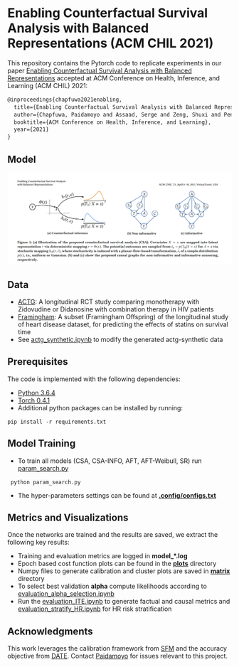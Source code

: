 # Enabling Counterfactual Survival Analysis with Balanced Representations (ACM CHIL 2021)

This repository contains the Pytorch code to replicate experiments in our paper [Enabling Counterfactual Survival Analysis with Balanced Representations](https://arxiv.org/abs/2006.07756) accepted at ACM Conference on Health, Inference, and Learning (ACM CHIL) 2021:

```latex
@inproceedings{chapfuwa2021enabling, 
  title={Enabling Counterfactual Survival Analysis with Balanced Representations},
  author={Chapfuwa, Paidamoyo and Assaad, Serge and Zeng, Shuxi and Pencina, Michael J and Carin, Lawrence and Henao, Ricardo},
  booktitle={ACM Conference on Health, Inference, and Learning},
  year={2021}
}
```

## Model
![Model](csa_model.png)

## Data
- [ACTG](https://rdrr.io/cran/BART/man/ACTG175.html): A longitudinal RCT study comparing monotherapy with Zidovudine or Didanosine with combination therapy in HIV patients
- [Framingham](https://framinghamheartstudy.org/): A subset (Framingham Offspring) of the longitudinal study of heart
disease dataset, for predicting the effects of statins on survival time
- See [actg_synthetic.ipynb](./actg_synthetic.ipynb) to modify the generated actg-synthetic data

## Prerequisites
The code is implemented with the following dependencies:

- [Python  3.6.4](https://github.com/pyenv/pyenv)
- [Torch 0.4.1](https://pytorch.org/)
- Additional python packages can be installed by running:   

```
pip install -r requirements.txt
```

## Model Training

* To train all models (CSA, CSA-INFO, AFT, AFT-Weibull, SR) run [param_search.py](./param_search.py) 

```
 python param_search.py
```

* The hyper-parameters settings can be found at [**.config/configs.txt**](./config/configs.txt)

## Metrics and Visualizations

Once the networks are trained and the results are saved, we extract the following key results: 

* Training and evaluation metrics are logged in **model_*.log**
* Epoch based cost function plots can be found in the [**plots**](./plots) directory
* Numpy files to generate calibration and cluster plots are saved in  [**matrix**](./matrix) directory
* To select best validation **alpha** compute likelihoods according to [evaluation_alpha_selection.ipynb](./evaluation_alpha_selection.ipynb) 
* Run the [evaluation_ITE.ipynb](./evaluation_ITE.ipynb) to generate factual and causal metrics 
and [evaluation_stratify_HR.ipynb](./evaluation_stratify_HR.ipynb) for HR risk stratification 


## Acknowledgments
This work leverages the calibration framework from [SFM](https://ieeexplore.ieee.org/document/9244076) and the accuracy objective from [DATE](https://arxiv.org/pdf/1804.03184.pdf). Contact [Paidamoyo](https://github.com/paidamoyo) for issues relevant to this project.
